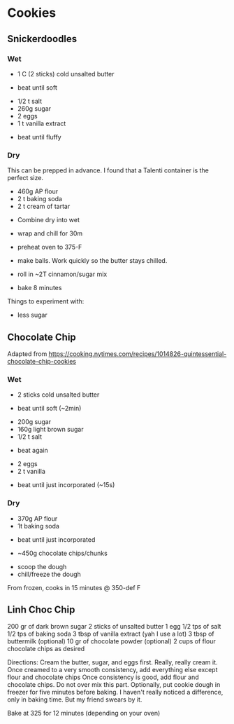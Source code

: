 # Cookies

## Snickerdoodles

### Wet

+ 1 C (2 sticks) cold unsalted butter
- beat until soft
+ 1/2 t salt
+ 260g sugar
+ 2 eggs
+ 1 t vanilla extract
- beat until fluffy

### Dry

This can be prepped in advance. I found that a Talenti container is the perfect
size.

+ 460g AP flour
+ 2 t baking soda
+ 2 t cream of tartar

- Combine dry into wet
- wrap and chill for 30m

- preheat oven to 375-F
- make balls. Work quickly so the butter stays chilled.
- roll in ~2T cinnamon/sugar mix
- bake 8 minutes

Things to experiment with:
- less sugar

## Chocolate Chip

Adapted from https://cooking.nytimes.com/recipes/1014826-quintessential-chocolate-chip-cookies

### Wet

+ 2 sticks cold unsalted butter
- beat until soft (~2min)
+ 200g sugar
+ 160g light brown sugar
+ 1/2 t salt
- beat again
+ 2 eggs
+ 2 t vanilla
- beat until just incorporated (~15s)

### Dry

+ 370g AP flour
+ 1t baking soda
- beat until just incorporated
+ ~450g chocolate chips/chunks
- scoop the dough
- chill/freeze the dough

From frozen, cooks in 15 minutes @ 350-def F

## Linh Choc Chip

200 gr of dark brown sugar
2 sticks of unsalted butter
1 egg
1/2 tps of salt
1/2 tps of baking soda
3 tbsp of vanilla extract (yah I use a lot)
3 tbsp of buttermilk (optional)
10 gr of chocolate powder (optional)
2 cups of flour
chocolate chips as desired

Directions:
Cream the butter, sugar, and eggs first. Really, really cream it.
Once creamed to a very smooth consistency, add everything else except flour and chocolate chips
Once consistency is good, add flour and chocolate chips. Do not over mix this part.
Optionally, put cookie dough in freezer for five minutes before baking. I haven't really noticed a difference, only in baking time. But my friend swears by it.

Bake at 325 for 12 minutes (depending on your oven)
